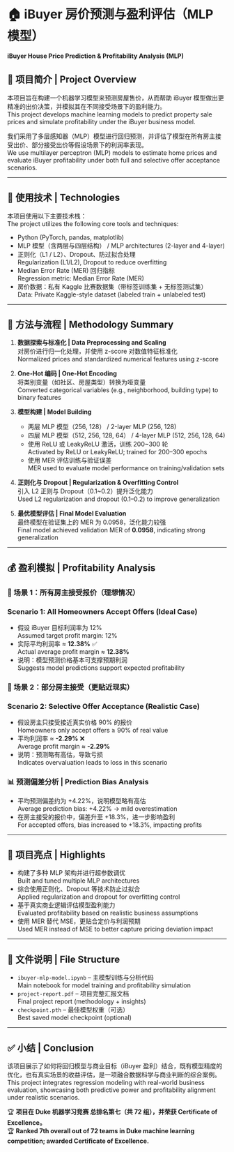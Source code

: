 # 🏠 iBuyer 房价预测与盈利评估（MLP 模型）  
**iBuyer House Price Prediction & Profitability Analysis (MLP)**

## 📌 项目简介 | Project Overview

本项目旨在构建一个机器学习模型来预测房屋售价，从而帮助 iBuyer 模型做出更精准的出价决策，并模拟其在不同接受场景下的盈利能力。  
This project develops machine learning models to predict property sale prices and simulate profitability under the iBuyer business model.

我们采用了多层感知器（MLP）模型进行回归预测，并评估了模型在所有房主接受出价、部分接受出价等假设场景下的利润率表现。  
We use multilayer perceptron (MLP) models to estimate home prices and evaluate iBuyer profitability under both full and selective offer acceptance scenarios.

---

## 🧠 使用技术 | Technologies

本项目使用以下主要技术栈：  
The project utilizes the following core tools and techniques:

- Python (PyTorch, pandas, matplotlib)
- MLP 模型（含两层与四层结构） / MLP architectures (2-layer and 4-layer)
- 正则化（L1 / L2）、Dropout、防过拟合处理  
  Regularization (L1/L2), Dropout to reduce overfitting
- Median Error Rate (MER) 回归指标  
  Regression metric: Median Error Rate (MER)
- 房价数据：私有 Kaggle 比赛数据集（带标签训练集 + 无标签测试集）  
  Data: Private Kaggle-style dataset (labeled train + unlabeled test)

---

## 🔧 方法与流程 | Methodology Summary

1. **数据探索与标准化 | Data Preprocessing and Scaling**  
   对房价进行归一化处理，并使用 z-score 对数值特征标准化  
   Normalized prices and standardized numerical features using z-score

2. **One-Hot 编码 | One-Hot Encoding**  
   将类别变量（如社区、房屋类型）转换为哑变量  
   Converted categorical variables (e.g., neighborhood, building type) to binary features

3. **模型构建 | Model Building**  
   - 两层 MLP 模型（256, 128） / 2-layer MLP (256, 128)  
   - 四层 MLP 模型（512, 256, 128, 64） / 4-layer MLP (512, 256, 128, 64)  
   - 使用 ReLU 或 LeakyReLU 激活，训练 200~300 轮  
     Activated by ReLU or LeakyReLU; trained for 200–300 epochs  
   - 使用 MER 评估训练与验证误差  
     MER used to evaluate model performance on training/validation sets

4. **正则化与 Dropout | Regularization & Overfitting Control**  
   引入 L2 正则与 Dropout（0.1~0.2）提升泛化能力  
   Used L2 regularization and dropout (0.1–0.2) to improve generalization

5. **最优模型评估 | Final Model Evaluation**  
   最终模型在验证集上的 MER 为 0.0958，泛化能力较强  
   Final model achieved validation MER of **0.0958**, indicating strong generalization

---

## 💰 盈利模拟 | Profitability Analysis

### 🧪 场景 1：所有房主接受报价（理想情况）  
### Scenario 1: All Homeowners Accept Offers (Ideal Case)

- 假设 iBuyer 目标利润率为 12%  
  Assumed target profit margin: 12%
- 实际平均利润率 ≈ **12.38%** ✅  
  Actual average profit margin ≈ **12.38%**
- 说明：模型预测价格基本可支撑预期利润  
  Suggests model predictions support expected profitability

### 🤝 场景 2：部分房主接受（更贴近现实）  
### Scenario 2: Selective Offer Acceptance (Realistic Case)

- 假设房主只接受接近真实价格 90% 的报价  
  Homeowners only accept offers ≥ 90% of real value
- 平均利润率 ≈ **-2.29%** ❌  
  Average profit margin ≈ **-2.29%**
- 说明：预测略有高估，导致亏损  
  Indicates overvaluation leads to loss in this scenario

### 📊 预测偏差分析 | Prediction Bias Analysis

- 平均预测偏差约为 +4.22%，说明模型略有高估  
  Average prediction bias: +4.22% → mild overestimation  
- 在房主接受的报价中，偏差升至 +18.3%，进一步影响盈利  
  For accepted offers, bias increased to +18.3%, impacting profits

---

## 📝 项目亮点 | Highlights

- 构建了多种 MLP 架构并进行超参数调优  
  Built and tuned multiple MLP architectures
- 综合使用正则化、Dropout 等技术防止过拟合  
  Applied regularization and dropout for overfitting control
- 基于真实商业逻辑评估模型盈利能力  
  Evaluated profitability based on realistic business assumptions
- 使用 MER 替代 MSE，更贴合定价与利润预期  
  Used MER instead of MSE to better capture pricing deviation impact

---

## 📁 文件说明 | File Structure

- `ibuyer-mlp-model.ipynb` – 主模型训练与分析代码  
  Main notebook for model training and profitability simulation
- `project-report.pdf` – 项目完整汇报文档  
  Final project report (methodology + insights)
- `checkpoint.pth` – 最佳模型权重（可选）  
  Best saved model checkpoint (optional)

---

## ✅ 小结 | Conclusion

该项目展示了如何将回归模型与商业目标（iBuyer 盈利）结合，既有模型精度的优化，也有真实场景的收益评估，是一项融合数据科学与商业判断的综合案例。  
This project integrates regression modeling with real-world business evaluation, showcasing both predictive power and profitability alignment under realistic scenarios.

🏆 **项目在 Duke 机器学习竞赛 总排名第七（共 72 组），并荣获 Certificate of Excellence。**  
🏆 **Ranked  7th overall out of 72 teams in Duke machine learning competition; awarded Certificate of Excellence.**
